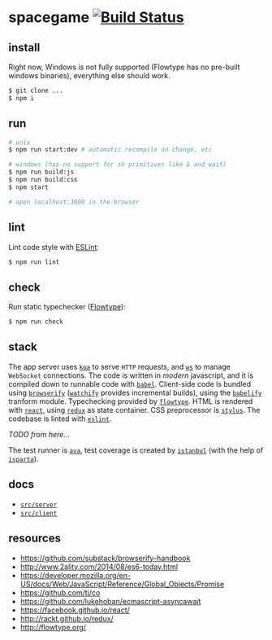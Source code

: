 # spacegame [![Build Status](https://travis-ci.org/madbence/spacegame.svg)](https://travis-ci.org/madbence/spacegame)

## install

Right now, Windows is not fully supported (Flowtype has no pre-built windows binaries), everything else should work.

```sh
$ git clone ...
$ npm i
```

## run

```sh
# unix
$ npm run start:dev # automatic recompile on change, etc

# windows (has no support for sh primitives like & and wait)
$ npm run build:js
$ npm run build:css
$ npm start

# open localhost:3000 in the browser
```
## lint

Lint code style with [ESLint](http://eslint.org):

```sh
$ npm run lint
```

## check

Run static typechecker ([Flowtype](http://flowtype.org)):

```sh
$ npm run check
```

## stack

The app server uses [`koa`](http://koajs.com/) to serve `HTTP` requests,
and [`ws`](https://www.npmjs.com/package/ws) to manage `WebSocket` connections.
The code is written in *modern* javascript, and it is compiled down to runnable
code with [`babel`](http://babeljs.io/). Client-side code is bundled using [`browserify`](http://browserify.org/) ([`watchify`](https://www.npmjs.com/package/watchify) provides incremental builds), using the [`babelify`](https://github.com/babel/babelify) tranform module. Typechecking provided by [`flowtype`](http://flowtype.org).
HTML is rendered with [`react`](https://facebook.github.io/react/), using [`redux`](http://rackt.github.io/redux/) as state container.
CSS preprocessor is [`stylus`](https://learnboost.github.io/stylus/). The codebase is linted with [`eslint`](http://eslint.org).

*TODO from here...*

The test runner is [`ava`](https://npmjs.com/ava), test coverage is created by [`istanbul`](https://gotwarlost.github.io/istanbul/) (with the help of [`isparta`](https://github.com/douglasduteil/isparta)).

## docs

- [`src/server`](src/server)
- [`src/client`](src/client)

## resources

- https://github.com/substack/browserify-handbook
- http://www.2ality.com/2014/08/es6-today.html
- https://developer.mozilla.org/en-US/docs/Web/JavaScript/Reference/Global_Objects/Promise
- https://github.com/tj/co
- https://github.com/lukehoban/ecmascript-asyncawait
- https://facebook.github.io/react/
- http://rackt.github.io/redux/
- http://flowtype.org/
